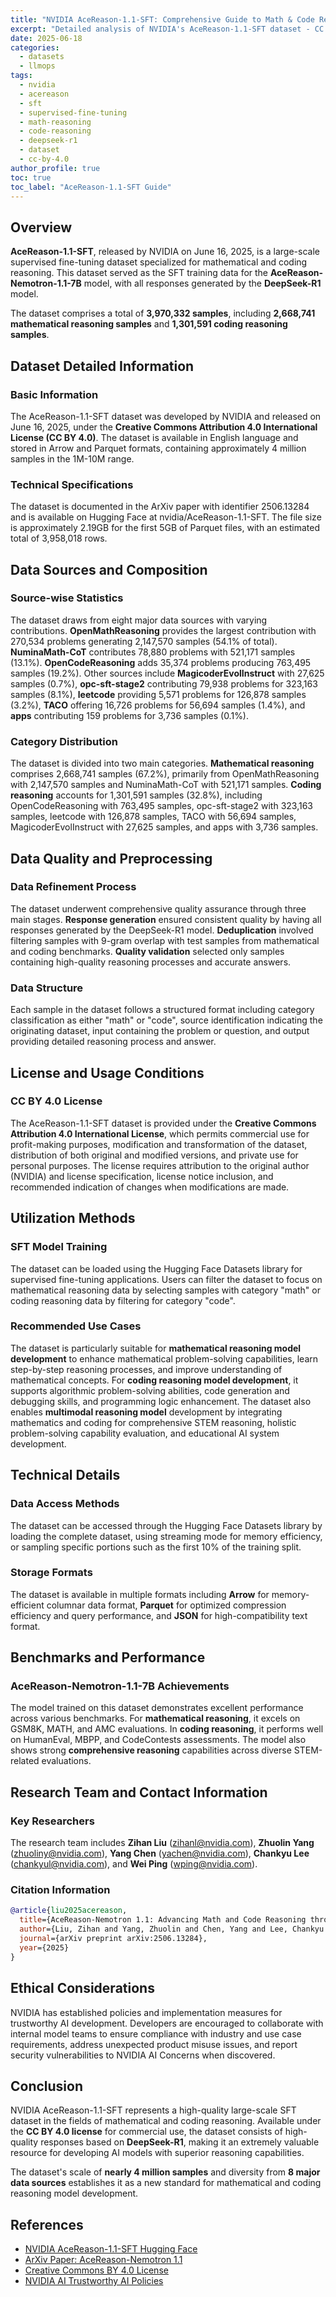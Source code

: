 ```yaml
---
title: "NVIDIA AceReason-1.1-SFT: Comprehensive Guide to Math & Code Reasoning Specialized SFT Dataset"
excerpt: "Detailed analysis of NVIDIA's AceReason-1.1-SFT dataset - CC BY 4.0 license, 4M samples, DeepSeek-R1 based high-quality math and code reasoning data"
date: 2025-06-18
categories: 
  - datasets
  - llmops
tags: 
  - nvidia
  - acereason
  - sft
  - supervised-fine-tuning
  - math-reasoning
  - code-reasoning
  - deepseek-r1
  - dataset
  - cc-by-4.0
author_profile: true
toc: true
toc_label: "AceReason-1.1-SFT Guide"
---
```


## Overview

**AceReason-1.1-SFT**, released by NVIDIA on June 16, 2025, is a large-scale supervised fine-tuning dataset specialized for mathematical and coding reasoning. This dataset served as the SFT training data for the **AceReason-Nemotron-1.1-7B** model, with all responses generated by the **DeepSeek-R1** model.

The dataset comprises a total of **3,970,332 samples**, including **2,668,741 mathematical reasoning samples** and **1,301,591 coding reasoning samples**.

## Dataset Detailed Information

### Basic Information

The AceReason-1.1-SFT dataset was developed by NVIDIA and released on June 16, 2025, under the **Creative Commons Attribution 4.0 International License (CC BY 4.0)**. The dataset is available in English language and stored in Arrow and Parquet formats, containing approximately 4 million samples in the 1M-10M range.

### Technical Specifications

The dataset is documented in the ArXiv paper with identifier 2506.13284 and is available on Hugging Face at nvidia/AceReason-1.1-SFT. The file size is approximately 2.19GB for the first 5GB of Parquet files, with an estimated total of 3,958,018 rows.

## Data Sources and Composition

### Source-wise Statistics

The dataset draws from eight major data sources with varying contributions. **OpenMathReasoning** provides the largest contribution with 270,534 problems generating 2,147,570 samples (54.1% of total). **NuminaMath-CoT** contributes 78,880 problems with 521,171 samples (13.1%). **OpenCodeReasoning** adds 35,374 problems producing 763,495 samples (19.2%). Other sources include **MagicoderEvolInstruct** with 27,625 samples (0.7%), **opc-sft-stage2** contributing 79,938 problems for 323,163 samples (8.1%), **leetcode** providing 5,571 problems for 126,878 samples (3.2%), **TACO** offering 16,726 problems for 56,694 samples (1.4%), and **apps** contributing 159 problems for 3,736 samples (0.1%).

### Category Distribution

The dataset is divided into two main categories. **Mathematical reasoning** comprises 2,668,741 samples (67.2%), primarily from OpenMathReasoning with 2,147,570 samples and NuminaMath-CoT with 521,171 samples. **Coding reasoning** accounts for 1,301,591 samples (32.8%), including OpenCodeReasoning with 763,495 samples, opc-sft-stage2 with 323,163 samples, leetcode with 126,878 samples, TACO with 56,694 samples, MagicoderEvolInstruct with 27,625 samples, and apps with 3,736 samples.

## Data Quality and Preprocessing

### Data Refinement Process

The dataset underwent comprehensive quality assurance through three main stages. **Response generation** ensured consistent quality by having all responses generated by the DeepSeek-R1 model. **Deduplication** involved filtering samples with 9-gram overlap with test samples from mathematical and coding benchmarks. **Quality validation** selected only samples containing high-quality reasoning processes and accurate answers.

### Data Structure

Each sample in the dataset follows a structured format including category classification as either "math" or "code", source identification indicating the originating dataset, input containing the problem or question, and output providing detailed reasoning process and answer.

## License and Usage Conditions

### CC BY 4.0 License

The AceReason-1.1-SFT dataset is provided under the **Creative Commons Attribution 4.0 International License**, which permits commercial use for profit-making purposes, modification and transformation of the dataset, distribution of both original and modified versions, and private use for personal purposes. The license requires attribution to the original author (NVIDIA) and license specification, license notice inclusion, and recommended indication of changes when modifications are made.

## Utilization Methods

### SFT Model Training

The dataset can be loaded using the Hugging Face Datasets library for supervised fine-tuning applications. Users can filter the dataset to focus on mathematical reasoning data by selecting samples with category "math" or coding reasoning data by filtering for category "code".

### Recommended Use Cases

The dataset is particularly suitable for **mathematical reasoning model development** to enhance mathematical problem-solving capabilities, learn step-by-step reasoning processes, and improve understanding of mathematical concepts. For **coding reasoning model development**, it supports algorithmic problem-solving abilities, code generation and debugging skills, and programming logic enhancement. The dataset also enables **multimodal reasoning model** development by integrating mathematics and coding for comprehensive STEM reasoning, holistic problem-solving capability evaluation, and educational AI system development.

## Technical Details

### Data Access Methods

The dataset can be accessed through the Hugging Face Datasets library by loading the complete dataset, using streaming mode for memory efficiency, or sampling specific portions such as the first 10% of the training split.

### Storage Formats

The dataset is available in multiple formats including **Arrow** for memory-efficient columnar data format, **Parquet** for optimized compression efficiency and query performance, and **JSON** for high-compatibility text format.

## Benchmarks and Performance

### AceReason-Nemotron-1.1-7B Achievements

The model trained on this dataset demonstrates excellent performance across various benchmarks. For **mathematical reasoning**, it excels on GSM8K, MATH, and AMC evaluations. In **coding reasoning**, it performs well on HumanEval, MBPP, and CodeContests assessments. The model also shows strong **comprehensive reasoning** capabilities across diverse STEM-related evaluations.

## Research Team and Contact Information

### Key Researchers

The research team includes **Zihan Liu** (zihanl@nvidia.com), **Zhuolin Yang** (zhuoliny@nvidia.com), **Yang Chen** (yachen@nvidia.com), **Chankyu Lee** (chankyul@nvidia.com), and **Wei Ping** (wping@nvidia.com).

### Citation Information

```bibtex
@article{liu2025acereason,
  title={AceReason-Nemotron 1.1: Advancing Math and Code Reasoning through SFT and RL Synergy},
  author={Liu, Zihan and Yang, Zhuolin and Chen, Yang and Lee, Chankyu and Shoeybi, Mohammad and Catanzaro, Bryan and Ping, Wei},
  journal={arXiv preprint arXiv:2506.13284},
  year={2025}
}
```

## Ethical Considerations

NVIDIA has established policies and implementation measures for trustworthy AI development. Developers are encouraged to collaborate with internal model teams to ensure compliance with industry and use case requirements, address unexpected product misuse issues, and report security vulnerabilities to NVIDIA AI Concerns when discovered.

## Conclusion

NVIDIA AceReason-1.1-SFT represents a high-quality large-scale SFT dataset in the fields of mathematical and coding reasoning. Available under the **CC BY 4.0 license** for commercial use, the dataset consists of high-quality responses based on **DeepSeek-R1**, making it an extremely valuable resource for developing AI models with superior reasoning capabilities.

The dataset's scale of **nearly 4 million samples** and diversity from **8 major data sources** establishes it as a new standard for mathematical and coding reasoning model development.

## References

- [NVIDIA AceReason-1.1-SFT Hugging Face](https://huggingface.co/datasets/nvidia/AceReason-1.1-SFT)
- [ArXiv Paper: AceReason-Nemotron 1.1](https://arxiv.org/abs/2506.13284)
- [Creative Commons BY 4.0 License](https://creativecommons.org/licenses/by/4.0/legalcode)
- [NVIDIA AI Trustworthy AI Policies](https://www.nvidia.com/en-us/ai-data-science/ai-governance/)
